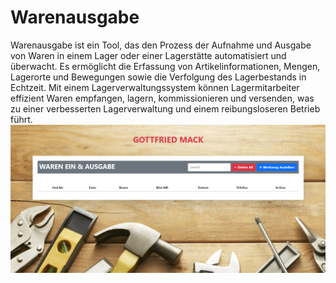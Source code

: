 # Warenausgabe
Warenausgabe ist ein Tool, das den Prozess der Aufnahme und Ausgabe von Waren in einem Lager oder einer Lagerstätte automatisiert und überwacht. 
Es ermöglicht die Erfassung von Artikelinformationen, Mengen, Lagerorte und Bewegungen sowie die Verfolgung des Lagerbestands in Echtzeit. 
Mit einem Lagerverwaltungssystem können Lagermitarbeiter effizient Waren empfangen, lagern, kommissionieren und versenden, was zu einer verbesserten Lagerverwaltung und einem reibungsloseren Betrieb führt.
![Warenausgabe](home.png)
